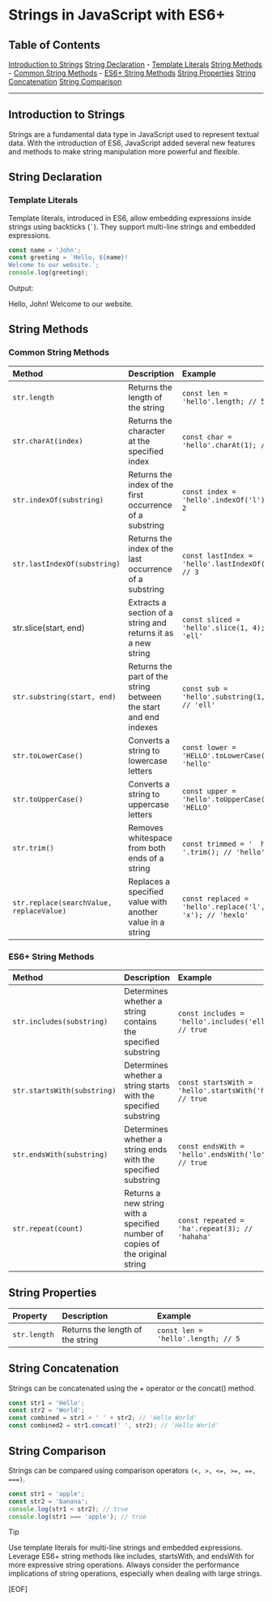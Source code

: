 # Strings in JavaScript with ES6+

## Table of Contents

[Introduction to Strings](#introduction-to-strings)
[String Declaration](#string-declaration)
      - [Template Literals](#template-literals)
[String Methods](#string-methods)
    - [Common String Methods](#common-string-methods)
    - [ES6+ String Methods](#es6-string-methods)
[String Properties](#string-properties)
[String Concatenation](#string-concatenation)
[String Comparison](#string-comparison)

---

## Introduction to Strings

Strings are a fundamental data type in JavaScript used to represent textual data. With the introduction of ES6, JavaScript added several new features and methods to make string manipulation more powerful and flexible.

## String Declaration

### Template Literals

Template literals, introduced in ES6, allow embedding expressions inside strings using backticks (`` ` ``). They support multi-line strings and embedded expressions.

```javascript
const name = 'John';
const greeting = `Hello, ${name}!
Welcome to our website.`;
console.log(greeting);
```

Output:

 Hello, John!
    Welcome to our website.

## String Methods

### Common String Methods

| Method | Description | Example |
|:-------|:------------|:--------|
| `str.length` | Returns the length of the string | `const len = 'hello'.length; // 5` |
| `str.charAt(index)` | Returns the character at the specified index | `const char = 'hello'.charAt(1); // 'e'` |
| `str.indexOf(substring)` | Returns the index of the first occurrence of a substring | `const index = 'hello'.indexOf('l'); // 2` |
| `str.lastIndexOf(substring)` | Returns the index of the last occurrence of a substring | `const lastIndex = 'hello'.lastIndexOf('l'); // 3` |
| str.slice(start, end) | Extracts a section of a string and returns it as a new string | `const sliced = 'hello'.slice(1, 4); // 'ell'` |
| `str.substring(start, end)` | Returns the part of the string between the start and end indexes | `const sub = 'hello'.substring(1, 4); // 'ell'` |
| `str.toLowerCase()` | Converts a string to lowercase letters | `const lower = 'HELLO'.toLowerCase(); // 'hello'` |
| `str.toUpperCase()` | Converts a string to uppercase letters | `const upper = 'hello'.toUpperCase(); // 'HELLO'` |
| `str.trim()` | Removes whitespace from both ends of a string | `const trimmed = '  hello  '.trim(); // 'hello'` |
| `str.replace(searchValue, replaceValue)` | Replaces a specified value with another value in a string | `const replaced = 'hello'.replace('l', 'x'); // 'hexlo'` |

### ES6+ String Methods

| Method | Description | Example |
|:-------|:------------|:--------|
| `str.includes(substring)` | Determines whether a string contains the specified substring | `const includes = 'hello'.includes('ell'); // true` |
| `str.startsWith(substring)` | Determines whether a string starts with the specified substring | `const startsWith = 'hello'.startsWith('he'); // true` |
| `str.endsWith(substring)` | Determines whether a string ends with the specified substring | `const endsWith = 'hello'.endsWith('lo'); // true` |
| `str.repeat(count)` | Returns a new string with a specified number of copies of the original string | `const repeated = 'ha'.repeat(3); // 'hahaha'` |

## String Properties

| Property | Description | Example |
|:---------|:------------|:--------|
| `str.length` | Returns the length of the string | `const len = 'hello'.length; // 5` |

## String Concatenation

Strings can be concatenated using the + operator or the concat() method.

```javascript
const str1 = 'Hello';
const str2 = 'World';
const combined = str1 + ' ' + str2; // 'Hello World'
const combined2 = str1.concat(' ', str2); // 'Hello World'
```

## String Comparison

Strings can be compared using comparison operators `(<, >, <=, >=, ==, ===)`.

```javascript
const str1 = 'apple';
const str2 = 'banana';
console.log(str1 < str2); // true
console.log(str1 === 'apple'); // true
```

> [!TIP]
>
> Use template literals for multi-line strings and embedded expressions.
> Leverage ES6+ string methods like includes, startsWith, and endsWith for more expressive string operations.
> Always consider the performance implications of string operations, especially when dealing with large strings.

[EOF]
